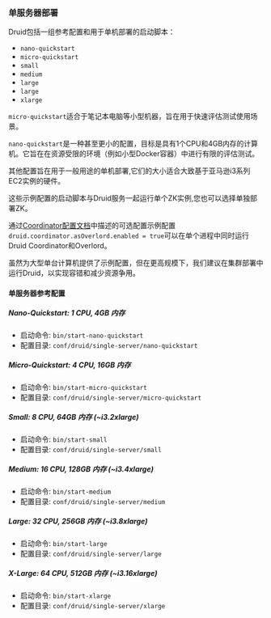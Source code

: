 ### 单服务器部署

Druid包括一组参考配置和用于单机部署的启动脚本：

* `nano-quickstart`
* `micro-quickstart`
* `small`
* `medium`
* `large`
* `large`
* `xlarge`

`micro-quickstart`适合于笔记本电脑等小型机器，旨在用于快速评估测试使用场景。

`nano-quickstart`是一种甚至更小的配置，目标是具有1个CPU和4GB内存的计算机。它旨在在资源受限的环境（例如小型Docker容器）中进行有限的评估测试。

其他配置旨在用于一般用途的单机部署,它们的大小适合大致基于亚马逊i3系列EC2实例的硬件。

这些示例配置的启动脚本与Druid服务一起运行单个ZK实例,您也可以选择单独部署ZK。

通过[Coordinator配置文档]()中描述的可选配置示例配置`druid.coordinator.asOverlord.enabled = true`可以在单个进程中同时运行Druid Coordinator和Overlord。

虽然为大型单台计算机提供了示例配置，但在更高规模下，我们建议在集群部署中运行Druid，以实现容错和减少资源争用。

#### 单服务器参考配置
##### Nano-Quickstart: 1 CPU, 4GB 内存

* 启动命令: `bin/start-nano-quickstart`
* 配置目录: `conf/druid/single-server/nano-quickstart`

##### Micro-Quickstart: 4 CPU, 16GB 内存

* 启动命令: `bin/start-micro-quickstart`
* 配置目录: `conf/druid/single-server/micro-quickstart`

##### Small: 8 CPU, 64GB 内存 (~i3.2xlarge)

* 启动命令: `bin/start-small`
* 配置目录: `conf/druid/single-server/small`

##### Medium: 16 CPU, 128GB 内存 (~i3.4xlarge)

* 启动命令: `bin/start-medium`
* 配置目录: `conf/druid/single-server/medium`

##### Large: 32 CPU, 256GB 内存 (~i3.8xlarge)

* 启动命令: `bin/start-large`
* 配置目录: `conf/druid/single-server/large`

##### X-Large: 64 CPU, 512GB 内存 (~i3.16xlarge)

* 启动命令: `bin/start-xlarge`
* 配置目录: `conf/druid/single-server/xlarge`